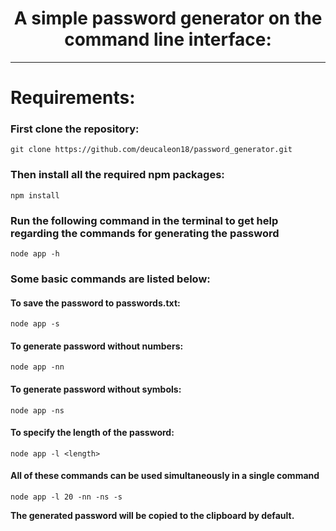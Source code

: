 # <center>A simple password generator on the command line interface:

---
# **Requirements:**

### First clone the repository:
```
git clone https://github.com/deucaleon18/password_generator.git
```
### Then install all the required npm packages:
```
npm install
```
### Run the following command in the terminal to get help regarding the commands for generating the password
```
node app -h
```
### Some basic commands are listed below:

#### To save the password to passwords.txt:
```
node app -s 
```
#### To generate password without numbers:
```
node app -nn
```
#### To generate password without symbols:
```
node app -ns 
```
#### To specify the length of the password:
```
node app -l <length>
```
#### All of these commands can be used simultaneously in a single command
```
node app -l 20 -nn -ns -s
```

**The generated password will be copied to the clipboard by default.**